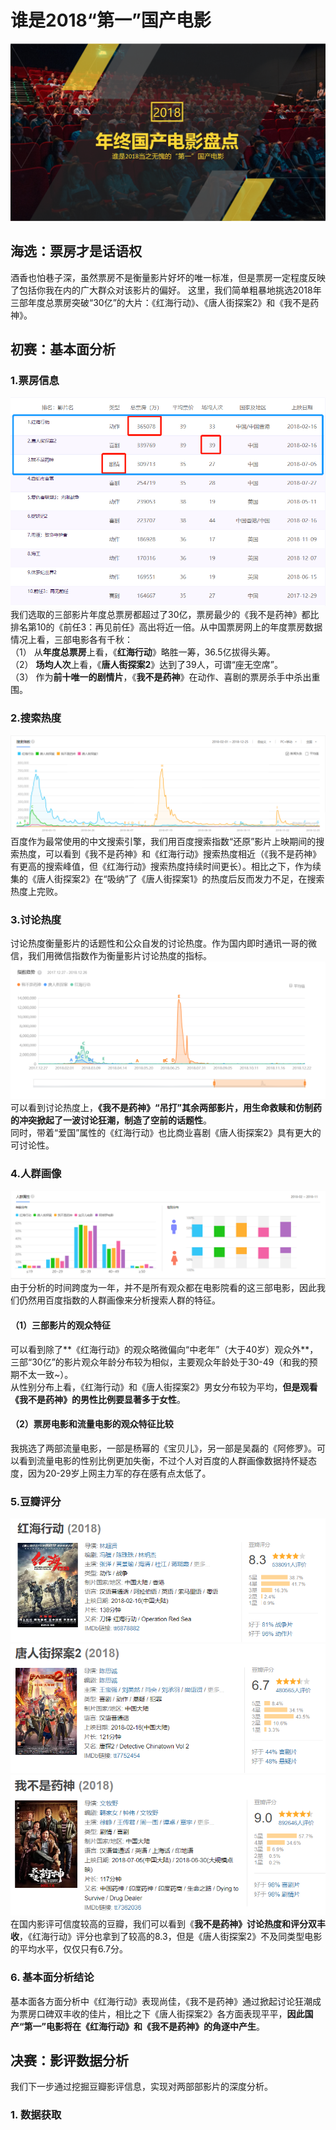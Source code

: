 # 谁是2018“第一”国产电影
![](https://github.com/TOMO-CAT/DataAnalysis/blob/master/MovieAnalysis/%E5%B0%81%E9%9D%A2%E5%9B%BE.png)
## 海选：票房才是话语权
酒香也怕巷子深，虽然票房不是衡量影片好坏的唯一标准，但是票房一定程度反映了包括你我在内的广大群众对该影片的偏好。
这里，我们简单粗暴地挑选2018年三部年度总票房突破“30亿”的大片：《红海行动》、《唐人街探案2》和《我不是药神》。
## 初赛：基本面分析

### 1.票房信息
![](https://github.com/TOMO-CAT/DataAnalysis/blob/master/MovieAnalysis/%E7%94%B5%E5%BD%B1%E7%A5%A8%E6%88%BF2.png)
我们选取的三部影片年度总票房都超过了30亿，票房最少的《我不是药神》都比排名第10的《前任3：再见前任》高出将近一倍。从中国票房网上的年度票房数据情况上看，三部电影各有千秋：  
（1） 从**年度总票房**上看，《**红海行动**》略胜一筹，36.5亿拔得头筹。  
（2） **场均人次**上看，《**唐人街探案2**》达到了39人，可谓“座无空席”。   
（3） 作为**前十唯一的剧情片**，《**我不是药神**》在动作、喜剧的票房杀手中杀出重围。 

### 2.搜索热度
![](https://github.com/TOMO-CAT/DataAnalysis/blob/master/MovieAnalysis/%E7%99%BE%E5%BA%A6%E6%8C%87%E6%95%B0.png)
百度作为最常使用的中文搜索引擎，我们用百度搜索指数“还原”影片上映期间的搜索热度，可以看到《我不是药神》和《红海行动》搜索热度相近（《我不是药神》有更高的搜索峰值，但《红海行动》搜索热度持续时间更长）。相比之下，作为续集的《唐人街探案2》在“吸纳”了《唐人街探案1》的热度后反而发力不足，在搜索热度上完败。
### 3.讨论热度
讨论热度衡量影片的话题性和公众自发的讨论热度。作为国内即时通讯一哥的微信，我们用微信指数作为衡量影片讨论热度的指标。
![](https://github.com/TOMO-CAT/DataAnalysis/blob/master/MovieAnalysis/%E5%BE%AE%E4%BF%A1%E6%8C%87%E6%95%B0.png)
可以看到讨论热度上，**《我不是药神》“吊打”其余两部影片，用生命救赎和仿制药的冲突掀起了一波讨论狂潮，制造了空前的话题性**。  
同时，带着“爱国”属性的《红海行动》也比商业喜剧《唐人街探案2》具有更大的可讨论性。
### 4.人群画像
![](https://github.com/TOMO-CAT/DataAnalysis/blob/master/MovieAnalysis/%E4%BA%BA%E7%BE%A4%E7%94%BB%E5%83%8F.png)
由于分析的时间跨度为一年，并不是所有观众都在电影院看的这三部电影，因此我们仍然用百度指数的人群画像来分析搜索人群的特征。  
#### （1）三部影片的观众特征  
可以看到除了**《红海行动》的观众略微偏向“中老年”（大于40岁）观众外**，三部“30亿”的影片观众年龄分布较为相似，主要观众年龄处于30-49（和我的预期不太一致~）。  
从性别分布上看，《红海行动》和《唐人街探案2》男女分布较为平均，**但是观看《我不是药神》的男性比例要显著多于女性**。  
#### （2）票房电影和流量电影的观众特征比较  
我挑选了两部流量电影，一部是杨幂的《宝贝儿》，另一部是吴磊的《阿修罗》。可以看到流量电影的性别比例更加失衡，不过个人对百度的人群画像数据持怀疑态度，因为20-29岁上网主力军的存在感有点太低了。
### 5.豆瓣评分
![](https://github.com/TOMO-CAT/DataAnalysis/blob/master/MovieAnalysis/%E7%BA%A2%E6%B5%B7%E8%A1%8C%E5%8A%A8.png)
![](https://github.com/TOMO-CAT/DataAnalysis/blob/master/MovieAnalysis/%E5%94%90%E4%BA%BA%E8%A1%97%E6%8E%A2%E6%A1%88.png)
![](https://github.com/TOMO-CAT/DataAnalysis/blob/master/MovieAnalysis/%E6%88%91%E4%B8%8D%E6%98%AF%E8%8D%AF%E7%A5%9E.png)
在国内影评可信度较高的豆瓣，我们可以看到《**我不是药神》讨论热度和评分双丰收**，《红海行动》评分也拿到了较高的8.3，但是《唐人街探案2》不及同类型电影的平均水平，仅仅只有6.7分。
### 6. 基本面分析结论
基本面各方面分析中《红海行动》表现尚佳，《我不是药神》通过掀起讨论狂潮成为票房口碑双丰收的佳片，相比之下《唐人街探案2》各方面表现平平，**因此国产“第一”电影将在《红海行动》和《我不是药神》的角逐中产生**。
## 决赛：影评数据分析
我们下一步通过挖掘豆瓣影评信息，实现对两部部影片的深度分析。
### 1. 数据获取

